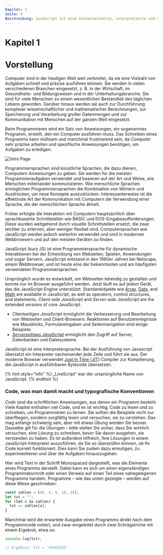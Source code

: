 ```yaml
---
Kapitel: 1
Seite: 9
Beschreibung: JavaScript ist eine hochentwickelte, interpretierte und dynamisch typisierte Programmiersprache, die hauptsächlich für die Webentwicklung verwendet wird. Sie gehört zu den drei zentralen Technologien, mit denen interaktive und dynamische Websites sowie Webanwendungen erstellt werden.
---
```

# Kapitel 1
# Vorstellung

Computer sind in der heutigen Welt weit verbreitet, da sie eine Vielzahl von Aufgaben schnell und präzise ausführen können. Sie werden in vielen verschiedenen Branchen eingesetzt, z. B. in der Wirtschaft, im Gesundheits- und Bildungswesen und in der Unterhaltungsbranche. Sie sind für viele Menschen zu einem wesentlichen Bestandteil des täglichen Lebens geworden. Darüber hinaus werden sie auch zur Durchführung komplexer wissenschaftlicher und mathematischer Berechnungen, zur Speicherung und Verarbeitung großer Datenmengen und zur Kommunikation mit Menschen auf der ganzen Welt eingesetzt.

Beim Programmieren wird ein Satz von Anweisungen, ein sogenanntes Programm, erstellt, den ein Computer ausführen muss. Das Schreiben eines Programms kann mühsam und manchmal frustrierend sein, da Computer sehr präzise arbeiten und spezifische Anweisungen benötigen, um Aufgaben zu erledigen.

![Intro Page](../.gitbook/assets/intro.png)

Programmiersprachen sind künstliche Sprachen, die dazu dienen, Computern Anweisungen zu geben. Sie werden für die meisten Programmieraufgaben verwendet und basieren auf der Art und Weise, wie Menschen miteinander kommunizieren. Wie menschliche Sprachen ermöglichen Programmiersprachen die Kombination von Wörtern und Ausdrücken, um neue Konzepte auszudrücken. Interessanterweise ist die effektivste Art der Kommunikation mit Computern die Verwendung einer Sprache, die der menschlichen Sprache ähnelt.

Früher erfolgte die Interaktion mit Computern hauptsächlich über sprachbasierte Schnittstellen wie BASIC und DOS-Eingabeaufforderungen. Diese wurden weitgehend durch visuelle Schnittstellen ersetzt, die zwar leichter zu erlernen, aber weniger flexibel sind. Computersprachen wie JavaScript werden jedoch weiterhin verwendet und sind in modernen Webbrowsern und auf den meisten Geräten zu finden.

JavaScript (kurz JS) ist eine Programmiersprache für dynamische Interaktionen bei der Entwicklung von Webseiten, Spielen, Anwendungen und sogar Servern. JavaScript entstand in den 1990er Jahren bei Netscape, einem Webbrowser, und ist heute eine der bekanntesten und am häufigsten verwendeten Programmiersprachen.

Ursprünglich wurde es entwickelt, um Webseiten lebendig zu gestalten und konnte nur im Browser ausgeführt werden. Jetzt läuft es auf jedem Gerät, das die JavaScript-Engine unterstützt. Standardobjekte wie [Array](./arrays/README.md), [Date](./date-and-time.md), and [Math](./numbers/math.md) are available in JavaScript, as well as operators, control structures, and statements. _Client-side JavaScript_ and _Server-side JavaScript_ are the extended versions of core JavaScript.

* _Clientseitiges JavaScript_ ermöglicht die Verbesserung und Bearbeitung von Webseiten und Client-Browsern. Reaktionen auf Benutzerereignisse wie Mausklicks, Formulareingaben und Seitennavigation sind einige Beispiele.
* [_Serverseitiges JavaScript_](./server-side/README.md) ermöglicht den Zugriff auf Server, Datenbanken und Dateisysteme.

JavaScript ist eine Interpretersprache. Bei der Ausführung von Javascript übersetzt ein Interpreter nacheinander jede Zeile und führt sie aus. Der moderne Browser verwendet [Just In Time (JIT)](https://hacks.mozilla.org/2017/02/a-crash-course-in-just-in-time-jit-compilers/) Compiler zur Kompilierung, die JavaScript in ausführbaren Bytecode übersetzen.

{% hint style="info" %}
„LiveScript“ war der ursprüngliche Name von JavaScript.
{% endhint %}

### Code, was man damit macht und typografische Konventionen

_Code_ sind die schriftlichen Anweisungen, aus denen ein Programm besteht. Viele Kapitel enthalten viel Code, und es ist wichtig, Code zu lesen und zu schreiben, um Programmieren zu lernen. Sie sollten die Beispiele nicht nur überfliegen, sondern sorgfältig lesen und versuchen, sie zu verstehen. Das mag anfangs schwierig sein, aber mit etwas Übung werden Sie besser. Dasselbe gilt für die Übungen – bitte stellen Sie sicher, dass Sie wirklich versuchen, eine Lösung zu schreiben, bevor Sie davon ausgehen, sie verstanden zu haben. Es ist außerdem hilfreich, Ihre Lösungen in einem JavaScript-Interpreter auszuführen, da Sie so überprüfen können, ob Ihr Code korrekt funktioniert. Dies kann Sie zudem dazu ermutigen, zu experimentieren und über die Aufgaben hinauszugehen.

Hier wird Text in der Schrift Monospaced dargestellt, was die Elemente eines Programms darstellt. Dabei kann es sich um einen eigenständigen Programmabschnitt oder einen Verweis auf einen Teil eines nahegelegenen Programms handeln. Programme – wie das unten gezeigte – werden auf diese Weise geschrieben:


```javascript
const zahlen = [45, 4, 9, 16, 25];
let txt = "";
for (let x in zahlen) {
  txt += zahlen[x];
}
```

Manchmal wird die erwartete Ausgabe eines Programms direkt nach dem Programmcode notiert, und zwar eingeleitet durch zwei Schrägstriche mit einem _Ergebnis_, etwa so:

```javascript
console.log(txt);

// Ergebnis: txt = '45491625'
```
